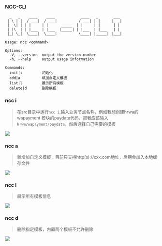 ### NCC-CLI

```$xslt
  _   _    ____    ____            ____   _       ___
 | \ | |  / ___|  / ___|          / ___| | |     |_ _|
 |  \| | | |     | |      _____  | |     | |      | |
 | |\  | | |___  | |___  |_____| | |___  | |___   | |
 |_| \_|  \____|  \____|          \____| |_____| |___|

Usage: ncc <command>

Options:
  -V, --version  output the version number
  -h, --help     output usage information

Commands:
  init|i         初始化
  add|a          填加自定义模板
  list|l         展示所有模板
  delete|d       删除模板
```

### ncc i

> 在src目录中运行`ncc i`,输入业务节点名称，例如我想创建hrwa的wapayment
模块的paydata代码，那我应该输入`hrwa/wapayment/paydata`，然后选择自己需要的模板

![]('https://github.com/superNever/ncc-cli/blob/master/docs/init.png')

### ncc a
> 新增加自定义模板，目前只支持http(s)://xxx.com地址，后期会加入本地缓存文件

![]('https://github.com/superNever/ncc-cli/blob/master/docs/add.png')

### ncc l
> 展示所有模板信息

![]('https://github.com/superNever/ncc-cli/blob/master/docs/list.png')

### ncc d
> 删除指定模板，内置两个模板不允许删除

![]('https://github.com/superNever/ncc-cli/blob/master/docs/del.png')



